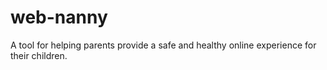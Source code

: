 # web-nanny
A tool for helping parents provide a safe and healthy online experience for their children.
